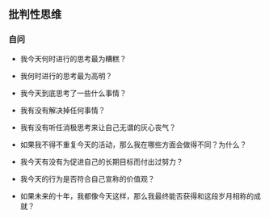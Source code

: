 ## 批判性思维

### 自问

* 我今天何时进行的思考最为糟糕？
* 我何时进行的思考最为高明？
* 我今天到底思考了一些什么事情？
* 我有没有解决掉任何事情？

* 我有没有听任消极思考来让自己无谓的灰心丧气？
* 如果我不得不重复今天的活动，那么我在哪些方面会做得不同？为什么？
* 我今天有没有为促进自己的长期目标而付出过努力？
* 我今天的行为是否符合自己宣称的价值观？
* 如果未来的十年，我都像今天这样，那么我最终能否获得和这段岁月相称的成就？